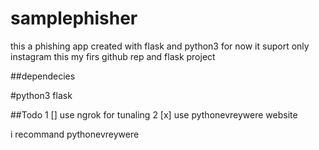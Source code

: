# samplephisher
this a phishing app created with flask and python3 for now it suport only instagram this my firs github rep and flask project 

##dependecies

#python3 
flask 

##Todo
1 [] use ngrok for tunaling
2 [x] use pythonevreywere website 

i recommand pythonevreywere